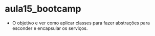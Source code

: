 # aula15_bootcamp

- O objetivo e ver como aplicar classes para fazer abstrações para esconder e encapsular os serviços.
